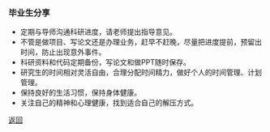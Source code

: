 ### 毕业生分享

- 定期与导师沟通科研进度，请老师提出指导意见。
- 不管是做项目、写论文还是办理业务，赶早不赶晚，尽量把进度提前，预留出时间，防止出现意外事件。
- 科研资料和代码定期备份，写论文和做PPT随时保存。
- 研究生的时间相对灵活自由，合理分配时间精力，做好个人的时间管理、计划管理。
- 保持良好的生活习惯，保持身体健康。
- 关注自己的精神和心理健康，找到适合自己的解压方式。

[返回](./)
